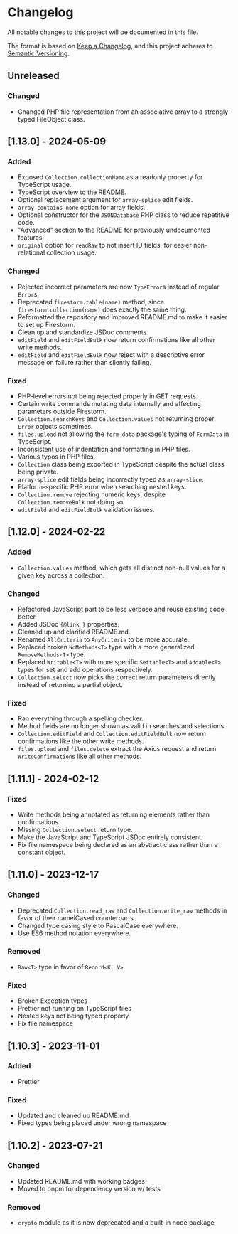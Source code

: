 # Changelog

All notable changes to this project will be documented in this file.

The format is based on [Keep a Changelog](https://keepachangelog.com/en/1.0.0/),
and this project adheres to [Semantic Versioning](https://semver.org/spec/v2.0.0.html).

## Unreleased

### Changed

- Changed PHP file representation from an associative array to a strongly-typed FileObject class.

## [1.13.0] - 2024-05-09

### Added

- Exposed `Collection.collectionName` as a readonly property for TypeScript usage.
- TypeScript overview to the README.
- Optional replacement argument for `array-splice` edit fields.
- `array-contains-none` option for array fields.
- Optional constructor for the `JSONDatabase` PHP class to reduce repetitive code.
- "Advanced" section to the README for previously undocumented features.
- `original` option for `readRaw` to not insert ID fields, for easier non-relational collection usage.

### Changed

- Rejected incorrect parameters are now `TypeError`s instead of regular `Error`s.
- Deprecated `firestorm.table(name)` method, since `firestorm.collection(name)` does exactly the same thing.
- Reformatted the repository and improved README.md to make it easier to set up Firestorm.
- Clean up and standardize JSDoc comments.
- `editField` and `editFieldBulk` now return confirmations like all other write methods.
- `editField` and `editFieldBulk` now reject with a descriptive error message on failure rather than silently failing.

### Fixed

- PHP-level errors not being rejected properly in GET requests.
- Certain write commands mutating data internally and affecting parameters outside Firestorm.
- `Collection.searchKeys` and `Collection.values` not returning proper `Error` objects sometimes.
- `files.upload` not allowing the `form-data` package's typing of `FormData` in TypeScript.
- Inconsistent use of indentation and formatting in PHP files.
- Various typos in PHP files.
- `Collection` class being exported in TypeScript despite the actual class being private.
- `array-splice` edit fields being incorrectly typed as `array-slice`.
- Platform-specific PHP error when searching nested keys.
- `Collection.remove` rejecting numeric keys, despite `Collection.removeBulk` not doing so.
- `editField` and `editFieldBulk` validation issues.

## [1.12.0] - 2024-02-22

### Added

- `Collection.values` method, which gets all distinct non-null values for a given key across a collection.

### Changed

- Refactored JavaScript part to be less verbose and reuse existing code better.
- Added JSDoc `{@link }` properties.
- Cleaned up and clarified README.md.
- Renamed `AllCriteria` to `AnyCriteria` to be more accurate.
- Replaced broken `NoMethods<T>` type with a more generalized `RemoveMethods<T>` type.
- Replaced `Writable<T>` with more specific `Settable<T>` and `Addable<T>` types for set and add operations respectively.
- `Collection.select` now picks the correct return parameters directly instead of returning a partial object.

### Fixed

- Ran everything through a spelling checker.
- Method fields are no longer shown as valid in searches and selections.
- `Collection.editField` and `Collection.editFieldBulk` now return confirmations like the other write methods.
- `files.upload` and `files.delete` extract the Axios request and return `WriteConfirmation`s like all other methods.

## [1.11.1] - 2024-02-12

### Fixed

- Write methods being annotated as returning elements rather than confirmations
- Missing `Collection.select` return type.
- Make the JavaScript and TypeScript JSDoc entirely consistent.
- Fix file namespace being declared as an abstract class rather than a constant object.

## [1.11.0] - 2023-12-17

### Changed

- Deprecated `Collection.read_raw` and `Collection.write_raw` methods in favor of their camelCased counterparts.
- Changed type casing style to PascalCase everywhere.
- Use ES6 method notation everywhere.

### Removed

- `Raw<T>` type in favor of `Record<K, V>`.

### Fixed

- Broken Exception types
- Prettier not running on TypeScript files
- Nested keys not being typed properly
- Fix file namespace

## [1.10.3] - 2023-11-01

### Added

- Prettier

### Fixed

- Updated and cleaned up README.md
- Fixed types being placed under wrong namespace

## [1.10.2] - 2023-07-21

### Changed

- Updated README.md with working badges
- Moved to pnpm for dependency version w/ tests

### Removed

- `crypto` module as it is now deprecated and a built-in node package
